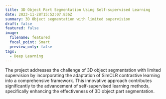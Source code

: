 ```yaml
---
title: 3D Object Part Segmentation Using Self-supervised Learning
date: 2023-11-28T15:52:07.836Z
summary: 3D Object segmentation with limited supervision
draft: false
featured: false
image:
  filename: featured
  focal_point: Smart
  preview_only: false
tags:
  - Deep Learning
---
```

<!--StartFragment-->

The project addresses the challenge of 3D object segmentation with limited supervision by incorporating the adaptation of SimCLR contrastive learning into a comprehensive framework. This innovative approach contributes significantly to the advancement of self-supervised learning methods, specifically enhancing the effectiveness of 3D object part segmentation.

<!--EndFragment-->

